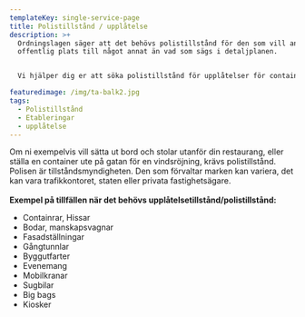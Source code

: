 ```yaml
---
templateKey: single-service-page
title: Polistillstånd / upplåtelse
description: >+
  Ordningslagen säger att det behövs polistillstånd för den som vill använda
  offentlig plats till något annat än vad som sägs i detaljplanen.


  Vi hjälper dig er att söka polistillstånd för upplåtelser för containrar, hissar, bodar, mobilkranar, evenemang m.m. på allmän plats/mark. Även privata schakttillstånd och andra förenliga och nödvändiga tillstånd för uppdragsgivarens verksamhet.

featuredimage: /img/ta-balk2.jpg
tags:
  - Polistillstånd
  - Etableringar
  - upplåtelse
---
```

Om ni exempelvis vill sätta ut bord och stolar utanför din restaurang, eller ställa en container ute på gatan för en vindsröjning, krävs polistillstånd. Polisen är tillståndsmyndigheten. Den som förvaltar marken kan variera, det kan vara trafikkontoret, staten eller privata fastighetsägare.\
\
**Exempel på tillfällen när det behövs upplåtelsetillstånd/polistillstånd:**

* Containrar, Hissar
* Bodar, manskapsvagnar
* Fasadställningar
* Gångtunnlar
* Byggutfarter
* Evenemang
* Mobilkranar
* Sugbilar
* Big bags
* Kiosker